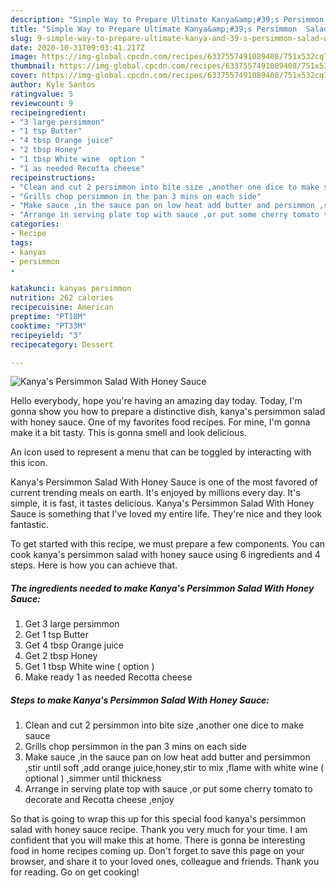 ```yaml
---
description: "Simple Way to Prepare Ultimate Kanya&amp;#39;s Persimmon  Salad With Honey Sauce"
title: "Simple Way to Prepare Ultimate Kanya&amp;#39;s Persimmon  Salad With Honey Sauce"
slug: 9-simple-way-to-prepare-ultimate-kanya-and-39-s-persimmon-salad-with-honey-sauce
date: 2020-10-31T09:03:41.217Z
image: https://img-global.cpcdn.com/recipes/6337557491089408/751x532cq70/kanyas-persimmon-salad-with-honey-sauce-recipe-main-photo.jpg
thumbnail: https://img-global.cpcdn.com/recipes/6337557491089408/751x532cq70/kanyas-persimmon-salad-with-honey-sauce-recipe-main-photo.jpg
cover: https://img-global.cpcdn.com/recipes/6337557491089408/751x532cq70/kanyas-persimmon-salad-with-honey-sauce-recipe-main-photo.jpg
author: Kyle Santos
ratingvalue: 5
reviewcount: 9
recipeingredient:
- "3 large persimmon"
- "1 tsp Butter"
- "4 tbsp Orange juice"
- "2 tbsp Honey"
- "1 tbsp White wine  option "
- "1 as needed Recotta cheese"
recipeinstructions:
- "Clean and cut 2 persimmon into bite size ,another one dice to make sauce"
- "Grills chop persimmon in the pan 3 mins on each side"
- "Make sauce ,in the sauce pan on low heat add butter and persimmon ,stir until soft ,add orange juice,honey,stir to mix ,flame with white wine ( optional ) ,simmer until thickness"
- "Arrange in serving plate top with sauce ,or put some cherry tomato to decorate and Recotta cheese ,enjoy"
categories:
- Recipe
tags:
- kanyas
- persimmon
- 

katakunci: kanyas persimmon  
nutrition: 262 calories
recipecuisine: American
preptime: "PT18M"
cooktime: "PT33M"
recipeyield: "3"
recipecategory: Dessert

---
```



![Kanya&#39;s Persimmon  Salad With Honey Sauce](https://img-global.cpcdn.com/recipes/6337557491089408/751x532cq70/kanyas-persimmon-salad-with-honey-sauce-recipe-main-photo.jpg)

Hello everybody, hope you're having an amazing day today. Today, I'm gonna show you how to prepare a distinctive dish, kanya&#39;s persimmon  salad with honey sauce. One of my favorites food recipes. For mine, I'm gonna make it a bit tasty. This is gonna smell and look delicious.

An icon used to represent a menu that can be toggled by interacting with this icon.

Kanya&#39;s Persimmon  Salad With Honey Sauce is one of the most favored of current trending meals on earth. It's enjoyed by millions every day. It's simple, it is fast, it tastes delicious. Kanya&#39;s Persimmon  Salad With Honey Sauce is something that I've loved my entire life. They're nice and they look fantastic.


To get started with this recipe, we must prepare a few components. You can cook kanya&#39;s persimmon  salad with honey sauce using 6 ingredients and 4 steps. Here is how you can achieve that.

<!--inarticleads1-->

##### The ingredients needed to make Kanya&#39;s Persimmon  Salad With Honey Sauce:

1. Get 3 large persimmon
1. Get 1 tsp Butter
1. Get 4 tbsp Orange juice
1. Get 2 tbsp Honey
1. Get 1 tbsp White wine ( option )
1. Make ready 1 as needed Recotta cheese




<!--inarticleads2-->

##### Steps to make Kanya&#39;s Persimmon  Salad With Honey Sauce:

1. Clean and cut 2 persimmon into bite size ,another one dice to make sauce
1. Grills chop persimmon in the pan 3 mins on each side
1. Make sauce ,in the sauce pan on low heat add butter and persimmon ,stir until soft ,add orange juice,honey,stir to mix ,flame with white wine ( optional ) ,simmer until thickness
1. Arrange in serving plate top with sauce ,or put some cherry tomato to decorate and Recotta cheese ,enjoy




So that is going to wrap this up for this special food kanya&#39;s persimmon  salad with honey sauce recipe. Thank you very much for your time. I am confident that you will make this at home. There is gonna be interesting food in home recipes coming up. Don't forget to save this page on your browser, and share it to your loved ones, colleague and friends. Thank you for reading. Go on get cooking!
